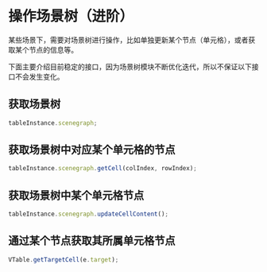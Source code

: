 # 操作场景树（进阶）

某些场景下，需要对场景树进行操作，比如单独更新某个节点（单元格），或者获取某个节点的信息等。

下面主要介绍目前稳定的接口，因为场景树模块不断优化迭代，所以不保证以下接口不会发生变化。

## 获取场景树

```ts
tableInstance.scenegraph;
```

## 获取场景树中对应某个单元格的节点

```ts
tableInstance.scenegraph.getCell(colIndex, rowIndex);
```


## 获取场景树中某个单元格节点

```ts
tableInstance.scenegraph.updateCellContent();
```

## 通过某个节点获取其所属单元格节点

```ts
VTable.getTargetCell(e.target);
```


